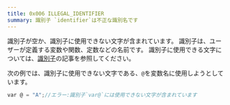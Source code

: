 ```yaml
---
title: 0x006 ILLEGAL_IDENTIFIER
summary: 識別子 `identifier`は不正な識別名です
---
```


識別子が空か、識別子に使用できない文字が含まれています。
識別子は、ユーザーが定義する変数や関数、定数などの名前です。
識別子に使用できる文字については、[識別子](../general/identifier.md)の記事を参照してください。

次の例では、識別子に使用できない文字である、`@`を変数名に使用しようとしています。

```cs title="AliceScript"
var @ = "A";//エラー:識別子`var@`には使用できない文字が含まれています
```